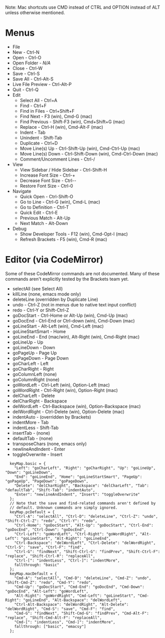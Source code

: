 Note: Mac shortcuts use CMD instead of CTRL and OPTION instead of ALT unless otherwise mentioned.

# Menus

*  File
  * New - Ctrl-N
  * Open - Ctrl-O
  * Open Folder - _N/A_
  * Close - Ctrl-W
  * Save - Ctrl-S
  * Save All - Ctrl-Alt-S
  * Live File Preview - Ctrl-Alt-P
  * Quit - Ctrl-Q
* Edit
  * Select All - Ctrl+A
  * Find - Ctrl+F
  * Find in Files - Ctrl+Shift+F
  * Find Next - F3 (win), Cmd-G (mac)
  * Find Previous - Shift-F3 (win), Cmd+Shift+G (mac)
  * Replace - Ctrl-H (win), Cmd-Alt-F (mac)
  * Indent - Tab
  * Unindent - Shift-Tab
  * Duplicate - Ctrl+D
  * Move Line(s) Up - Ctrl-Shift-Up (win), Cmd-Ctrl-Up (mac)
  * Move Line(s) Down - Ctrl-Shift-Down (win), Cmd-Ctrl-Down (mac)
  * Comment/Uncomment Lines - Ctrl-/
* View
  * View Sidebar / Hide Sidebar - Ctrl-Shift-H
  * Increase Font Size - Ctrl-+
  * Decrease Font Size - Ctrl--
  * Restore Font Size - Ctrl-0
* Navigate
  * Quick Open - Ctrl-Shift-O
  * Go to Line - Ctrl-G (win), Cmd-L (mac)
  * Go to Definition - Ctrl-T
  * Quick Edit - Ctrl-E
  * Previous Match - Alt-Up
  * Next Match - Alt-Down
* Debug
  * Show Developer Tools - F12 (win), Cmd-Opt-I (mac)
  * Refresh Brackets - F5 (win), Cmd-R (mac)

# Editor (via CodeMirror)

Some of these CodeMirror commands are not documented. Many of these commands aren't explicitly tested by the Brackets team yet.

* selectAll (see Select All)
* killLine (none, emacs mode only)
* deleteLine (overridden by Duplicate Line)
* undo - Ctrl-Z (not in menus due to native text input conflict)
* redo - Ctrl-Y or Shift-Ctrl-Z
* goDocStart - Ctrl-Home or Alt-Up (win), Cmd-Up (mac)
* goDocEnd - Ctrl-End or Ctrl-down (win), Cmd-Down (mac)
* goLineStart - Alt-Left (win), Cmd-Left (mac)
* goLineStartSmart - Home 
* goLineEnd - End (mac/win), Alt-Right (win), Cmd-Right (mac)
* goLineUp - Up
* goLineDown - Down
* goPageUp - Page Up
* goPageDown - Page Down
* goCharLeft - Left
* goCharRight - Right
* goColumnLeft (none) 
* goColumnRight (none)
* goWordLeft - Ctrl-Left (win), Option-Left (mac)
* goWordRight - Ctrl-Right (win), Option-Right (mac)
* delCharLeft - Delete
* delCharRight - Backspace
* delWordLeft - Ctrl-Backspace (win), Option-Backspace (mac)
* delWordRight - Ctrl-Delete (win), Option-Delete (mac)
* indentAuto - (overridden by Brackets)
* indentMore - Tab
* indentLess - Shift-Tab
* insertTab - (none)
* defaultTab - (none)
* transposeChars (none, emacs only)
* newlineAndIndent - Enter
* toggleOverwrite - Insert

```
  keyMap.basic = {
    "Left": "goCharLeft", "Right": "goCharRight", "Up": "goLineUp", "Down": "goLineDown",
    "End": "goLineEnd", "Home": "goLineStartSmart", "PageUp": "goPageUp", "PageDown": "goPageDown",
    "Delete": "delCharRight", "Backspace": "delCharLeft", "Tab": "defaultTab", "Shift-Tab": "indentAuto",
    "Enter": "newlineAndIndent", "Insert": "toggleOverwrite"
  };
  // Note that the save and find-related commands aren't defined by
  // default. Unknown commands are simply ignored.
  keyMap.pcDefault = {
    "Ctrl-A": "selectAll", "Ctrl-D": "deleteLine", "Ctrl-Z": "undo", "Shift-Ctrl-Z": "redo", "Ctrl-Y": "redo",
    "Ctrl-Home": "goDocStart", "Alt-Up": "goDocStart", "Ctrl-End": "goDocEnd", "Ctrl-Down": "goDocEnd",
    "Ctrl-Left": "goWordLeft", "Ctrl-Right": "goWordRight", "Alt-Left": "goLineStart", "Alt-Right": "goLineEnd",
    "Ctrl-Backspace": "delWordLeft", "Ctrl-Delete": "delWordRight", "Ctrl-S": "save", "Ctrl-F": "find",
    "Ctrl-G": "findNext", "Shift-Ctrl-G": "findPrev", "Shift-Ctrl-F": "replace", "Shift-Ctrl-R": "replaceAll",
    "Ctrl-[": "indentLess", "Ctrl-]": "indentMore",
    fallthrough: "basic"
  };
  keyMap.macDefault = {
    "Cmd-A": "selectAll", "Cmd-D": "deleteLine", "Cmd-Z": "undo", "Shift-Cmd-Z": "redo", "Cmd-Y": "redo",
    "Cmd-Up": "goDocStart", "Cmd-End": "goDocEnd", "Cmd-Down": "goDocEnd", "Alt-Left": "goWordLeft",
    "Alt-Right": "goWordRight", "Cmd-Left": "goLineStart", "Cmd-Right": "goLineEnd", "Alt-Backspace": "delWordLeft",
    "Ctrl-Alt-Backspace": "delWordRight", "Alt-Delete": "delWordRight", "Cmd-S": "save", "Cmd-F": "find",
    "Cmd-G": "findNext", "Shift-Cmd-G": "findPrev", "Cmd-Alt-F": "replace", "Shift-Cmd-Alt-F": "replaceAll",
    "Cmd-[": "indentLess", "Cmd-]": "indentMore",
    fallthrough: ["basic", "emacsy"]
  };
```